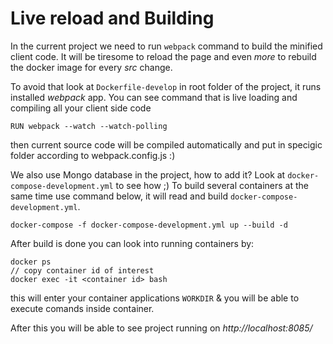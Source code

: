 # Live reload and Building

In the current project we need to run `webpack` command to build the minified client code. It will be tiresome to reload the page and even *more* to rebuild the docker image for every *src* change.

To avoid that look at `Dockerfile-develop` in root folder of the project, it runs installed *webpack* app. You can see command that is live loading and compiling all your client side code
```
RUN webpack --watch --watch-polling
```
then current source code will be compiled automatically and put in specigic folder according to webpack.config.js :)

We also use Mongo database in the project, how to add it?
Look at `docker-compose-development.yml` to see how ;) To build several containers at the same time use command below, it will read and build `docker-compose-development.yml`.
```
docker-compose -f docker-compose-development.yml up --build -d
```

After build is done you can look into running containers by:

```
docker ps
// copy container id of interest
docker exec -it <container id> bash
```
this will enter your container applications `WORKDIR` & you will be able to execute comands inside container.

After this you will be able to see project running on *http://localhost:8085/*
